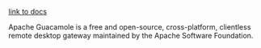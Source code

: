 [link to docs](https://github.com/boschkundendienst/guacamole-docker-compose)

Apache Guacamole is a free and open-source, cross-platform, clientless remote desktop gateway maintained by the Apache Software Foundation.
